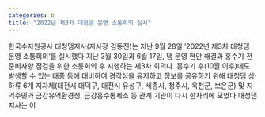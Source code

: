 ```yaml
---
categories: b
title: "2022년 제3차 대청댐 운영 소통회의 실시"
---
```

한국수자원공사 대청댐지사(지사장 김동진)는 지난 9월 28일 ’2022년 제3차 대청댐 운영 소통회의‘를 실시했다.지난 3월 30일과 6월 17일, 댐 운영 현안 해결과 홍수기 전 준비사항 점검을 위한 소통회의 후 시행하는 제3차 회의다. 홍수기 후(10월 이후)에도 발생할 수 있는 태풍 등에 대비하여 경각심을 유지하고 정보를 공유하기 위해 대청댐 상·하류 6개 지자체(대전시 대덕구, 대전시 유성구, 세종시, 청주시, 옥천군, 보은군) 및 지역주민과 금강유역환경청, 금강홍수통제소 등 관계 기관이 다시 한자리에 모였다.대청댐지사는 이